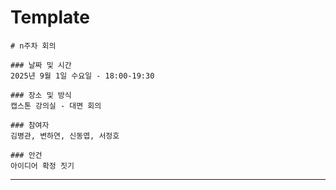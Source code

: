 # Template

```
# n주차 회의

### 날짜 및 시간
2025년 9월 1일 수요일 - 18:00-19:30

### 장소 및 방식
캡스톤 강의실 - 대면 회의

### 참여자
김병관, 변하연, 신동엽, 서정호

### 안건
아이디어 확정 짓기

```
* * *
